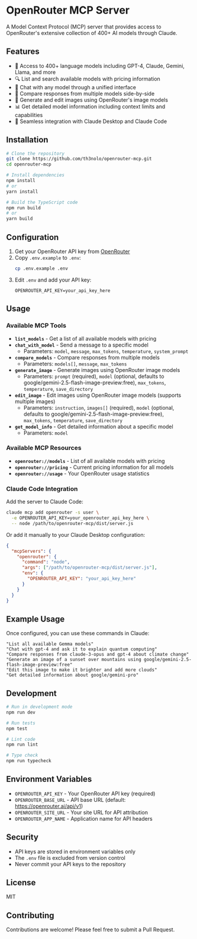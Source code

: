 # OpenRouter MCP Server

A Model Context Protocol (MCP) server that provides access to OpenRouter's extensive collection of 400+ AI models through Claude.

## Features

- 🤖 Access to 400+ language models including GPT-4, Claude, Gemini, Llama, and more
- 🔍 List and search available models with pricing information
- 💬 Chat with any model through a unified interface
- 🔄 Compare responses from multiple models side-by-side
- 🎨 Generate and edit images using OpenRouter's image models
- 📊 Get detailed model information including context limits and capabilities
- 🔧 Seamless integration with Claude Desktop and Claude Code

## Installation

```bash
# Clone the repository
git clone https://github.com/th3nolo/openrouter-mcp.git
cd openrouter-mcp

# Install dependencies
npm install
# or
yarn install

# Build the TypeScript code
npm run build
# or
yarn build
```

## Configuration

1. Get your OpenRouter API key from [OpenRouter](https://openrouter.ai/keys)
2. Copy `.env.example` to `.env`:
   ```bash
   cp .env.example .env
   ```
3. Edit `.env` and add your API key:
   ```env
   OPENROUTER_API_KEY=your_api_key_here
   ```

## Usage

### Available MCP Tools

- **`list_models`** - Get a list of all available models with pricing
- **`chat_with_model`** - Send a message to a specific model
  - Parameters: `model`, `message`, `max_tokens`, `temperature`, `system_prompt`
- **`compare_models`** - Compare responses from multiple models
  - Parameters: `models[]`, `message`, `max_tokens`
- **`generate_image`** - Generate images using OpenRouter image models
  - Parameters: `prompt` (required), `model` (optional, defaults to google/gemini-2.5-flash-image-preview:free), `max_tokens`, `temperature`, `save_directory`
- **`edit_image`** - Edit images using OpenRouter image models (supports multiple images)
  - Parameters: `instruction`, `images[]` (required), `model` (optional, defaults to google/gemini-2.5-flash-image-preview:free), `max_tokens`, `temperature`, `save_directory`
- **`get_model_info`** - Get detailed information about a specific model
  - Parameters: `model`

### Available MCP Resources

- **`openrouter://models`** - List of all available models with pricing
- **`openrouter://pricing`** - Current pricing information for all models
- **`openrouter://usage`** - Your OpenRouter usage statistics

### Claude Code Integration

Add the server to Claude Code:

```bash
claude mcp add openrouter -s user \
  -e OPENROUTER_API_KEY=your_openrouter_api_key_here \
  -- node /path/to/openrouter-mcp/dist/server.js
```

Or add it manually to your Claude Desktop configuration:

```json
{
  "mcpServers": {
    "openrouter": {
      "command": "node",
      "args": ["/path/to/openrouter-mcp/dist/server.js"],
      "env": {
        "OPENROUTER_API_KEY": "your_api_key_here"
      }
    }
  }
}
```

## Example Usage

Once configured, you can use these commands in Claude:

```
"List all available Gemma models"
"Chat with gpt-4 and ask it to explain quantum computing"
"Compare responses from claude-3-opus and gpt-4 about climate change"
"Generate an image of a sunset over mountains using google/gemini-2.5-flash-image-preview:free"
"Edit this image to make it brighter and add more clouds"
"Get detailed information about google/gemini-pro"
```

## Development

```bash
# Run in development mode
npm run dev

# Run tests
npm test

# Lint code
npm run lint

# Type check
npm run typecheck
```

## Environment Variables

- `OPENROUTER_API_KEY` - Your OpenRouter API key (required)
- `OPENROUTER_BASE_URL` - API base URL (default: https://openrouter.ai/api/v1)
- `OPENROUTER_SITE_URL` - Your site URL for API attribution
- `OPENROUTER_APP_NAME` - Application name for API headers

## Security

- API keys are stored in environment variables only
- The `.env` file is excluded from version control
- Never commit your API keys to the repository

## License

MIT

## Contributing

Contributions are welcome! Please feel free to submit a Pull Request.